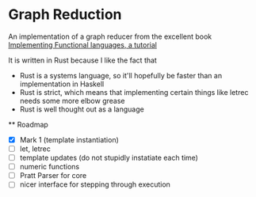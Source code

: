 Graph Reduction
===============

An implementation of a graph reducer from the excellent book
[Implementing Functional languages, a tutorial](http://research.microsoft.com/en-us/um/people/simonpj/Papers/pj-lester-book/)

It is written in Rust because I like the fact that
- Rust is a systems language, so it'll hopefully be faster than an implementation in Haskell
- Rust is strict, which means that implementing certain things like letrec needs some more elbow grease
- Rust is well thought out as a language

** Roadmap
- [x] Mark 1 (template instantiation)
- [ ] let, letrec
- [ ] template updates (do not stupidly instatiate each time)
- [ ] numeric functions
- [ ] Pratt Parser for core
- [ ] nicer interface for stepping through execution
